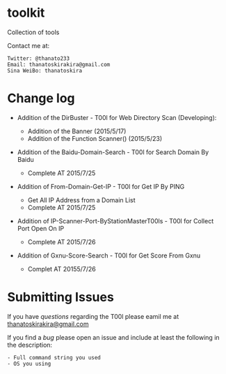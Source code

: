 # toolkit
Collection of tools

Contact me at:

    Twitter: @thanato233
    Email: thanatoskirakira@gmail.com
    Sina WeiBo: thanatoskira

Change log
==========

- Addition of the DirBuster - T00l for Web Directory Scan (Developing):
    - Addition of the Banner (2015/5/17)
    - Addition of the Function Scanner() (2015/5/23)

- Addition of the Baidu-Domain-Search - T00l for Search Domain By Baidu
    - Complete AT 2015/7/25

- Addition of From-Domain-Get-IP - T00l for Get IP By PING
    - Get All IP Address from a Domain List
    - Complete AT 2015/7/25

- Addition of IP-Scanner-Port-ByStationMasterT00ls - T00l for Collect Port Open On IP
    - Complete AT 2015/7/26

- Addition of Gxnu-Score-Search - T00l for Get Score From Gxnu
    - Complet AT 20155/7/26

Submitting Issues
=================
If you have *questions* regarding the T00l please eamil me at thanatoskirakira@gmail.com

If you find a *bug* please open an issue and include at least the following in the description:

    - Full command string you used
    - OS you using 
